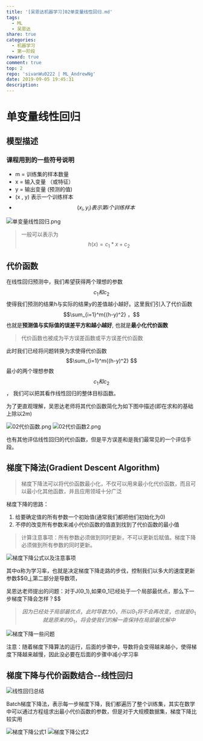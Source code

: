 ```yaml
---
title: '[吴恩达机器学习]02单变量线性回归.md'
tags:
  - ML
  - 吴恩达
share: true
categories:
  - 机器学习
  - 第一阶段
reward: true
comment: true
top: 2
repo: 'sivanWu0222 | ML_AndrewNg'
date: 2019-09-05 19:45:31
description:
---
```



# 单变量线性回归

## 模型描述

### 课程用到的一些符号说明
- m = 训练集的样本数量
- x = 输入变量 （或特征）
- y = 输出变量 (预测的值)
- (x , y) 表示一个训练样本
- $$(x_i, y_i)表示第i个训练样本$$ 


![单变量线性回归.png](2单变量线性回归.png)

> 一般可以表示为$$h(x) = c_1 * x + c_2$$

## 代价函数

在线性回归预测中，我们希望获得两个理想的参数$$c_1和c_2$$使得我们预测的结果h与实际的结果y的差值越小越好。这里我们引入了代价函数$$\sum_{i=1}^m{(h-y)^2} ，$$ 也就是**预测值与实际值的误差平方和越小越好**, 也就是**最小化代价函数**

> 代价函数也被成为平方误差函数或平方误差代价函数

此时我们已经将问题转换为求使得代价函数$$\sum_{i=1}^m{(h-y)^2} $$最小的两个理想参数$$c_1和c_2$$， 我们可以把其看作线性回归的整体目标函数。

为了更直观理解，吴恩达老师将其代价函数简化为如下图中描述(即在求和的基础上除以2m)

![02代价函数.png](02代价函数.png)
![02代价函数2.png](02代价函数2.png)

也有其他评估线性回归的代价函数，但是平方误差和是我们最常见的一个评估手段。



## 梯度下降法(Gradient Descent Algorithm)
> 梯度下降法可以将代价函数最小化，不仅可以用来最小化代价函数，而且可以最小化其他函数，并且应用领域十分广泛

梯度下降的思路：
1. 给要确定值的所有参数一个初始值(通常我们都把他们初始化为0)
2. 不停的改变所有参数来减小代价函数的值直到找到了代价函数的最小值


> 计算注意事项：所有参数必须做到同时更新，不可以更新后赋值。梯度下降必须做到所有参数的同时更新。

![梯度下降公式以及注意事项](梯度下降公式以及注意事项.png)


其中α称为学习率，也就是决定梯度下降走路的步伐，控制我们以多大的速度更新参数$$Θ_j,第二部分是导数项，





吴恩达老师提出的问题：对于J(Θ_1),如果Θ_1已经处于一个局部最优点，那么下一步梯度下降会怎样？$$
> $$因为已经处于局部最优点，此时导数为0，所以Θ_1将不会再改变，也就是Θ_1就是原来的Θ_1，将会使我们的解一直保持在局部最优解中$$

![梯度下降一些问题](梯度下降2.png)


注意：随着梯度下降算法的运行，后面的步骤中，导数将会变得越来越小，使得梯度下降越来越慢，因此没必要在后面的步骤中减小学习率


## 梯度下降与代价函数结合--线性回归

![线性回归总结](线性回归总结.png)


Batch梯度下降法，表示每一步梯度下降，我们都遍历了整个训练集，其实在数学中可以通过方程组求出最小代价函数的参数，但是对于大规模数据集，梯度下降比较实用


![梯度下降公式1](梯度下降推导公式1.png)
![梯度下降公式2](梯度下降推导公式2.png)

<!--more-->